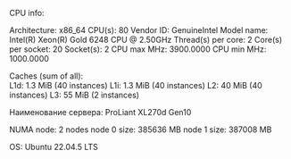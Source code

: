 CPU info:

Architecture:             x86_64
CPU(s):                   80
Vendor ID:                GenuineIntel
  Model name:             Intel(R) Xeon(R) Gold 6248 CPU @ 2.50GHz
    Thread(s) per core:   2
    Core(s) per socket:   20
    Socket(s):            2
    CPU max MHz:          3900.0000
    CPU min MHz:          1000.0000
    
Caches (sum of all):      
  L1d:                    1.3 MiB (40 instances)
  L1i:                    1.3 MiB (40 instances)
  L2:                     40 MiB (40 instances)
  L3:                     55 MiB (2 instances)


Наименование сервера:
ProLiant XL270d Gen10


NUMA node:
2 nodes 
node 0 size: 385636 MB
node 1 size: 387008 MB


OS: Ubuntu 22.04.5 LTS
